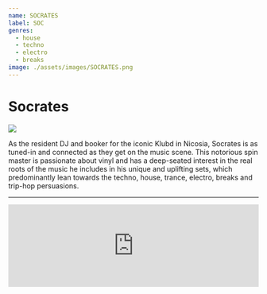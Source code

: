```yaml
---
name: SOCRATES
label: SOC
genres:
  - house
  - techno
  - electro
  - breaks
image: ./assets/images/SOCRATES.png
---
```


# Socrates

![](./assets/images/SOCRATES.png)

As the resident DJ and booker for the iconic Klubd in Nicosia, Socrates is as tuned-in and connected as they get on the music scene. This notorious spin master is passionate about vinyl and has a deep-seated interest in the real roots of the music he includes in his unique and uplifting sets, which predominantly lean towards the techno, house, trance, electro, breaks and trip-hop persuasions.

---

<iframe width="100%" height="166" scrolling="no" frameborder="no" allow="autoplay" src="https://w.soundcloud.com/player/?url=https%3A//api.soundcloud.com/tracks/771152215&color=%231b1a65&auto_play=false&hide_related=true&show_comments=false&show_user=true&show_reposts=false&show_teaser=false"></iframe>
